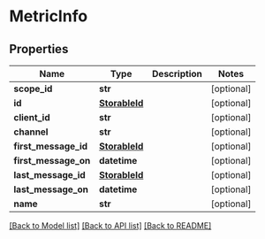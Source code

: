 # MetricInfo

## Properties
Name | Type | Description | Notes
------------ | ------------- | ------------- | -------------
**scope_id** | **str** |  | [optional] 
**id** | [**StorableId**](StorableId.md) |  | [optional] 
**client_id** | **str** |  | [optional] 
**channel** | **str** |  | [optional] 
**first_message_id** | [**StorableId**](StorableId.md) |  | [optional] 
**first_message_on** | **datetime** |  | [optional] 
**last_message_id** | [**StorableId**](StorableId.md) |  | [optional] 
**last_message_on** | **datetime** |  | [optional] 
**name** | **str** |  | [optional] 

[[Back to Model list]](../README.md#documentation-for-models) [[Back to API list]](../README.md#documentation-for-api-endpoints) [[Back to README]](../README.md)


